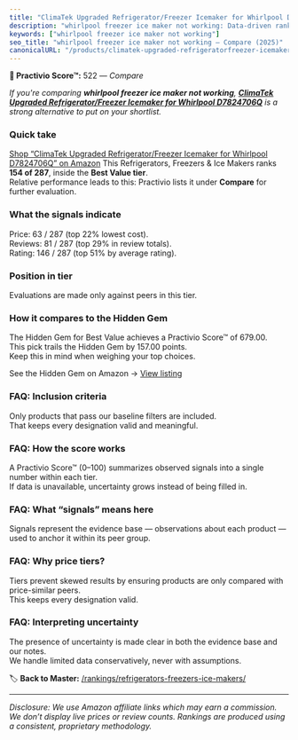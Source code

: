 ```yaml
---
title: "ClimaTek Upgraded Refrigerator/Freezer Icemaker for Whirlpool D7824706Q"
description: "whirlpool freezer ice maker not working: Data-driven ranking using the Practivio Score™. Positioned by quality, value, demand, findability, momentum."
keywords: ["whirlpool freezer ice maker not working"]
seo_title: "whirlpool freezer ice maker not working — Compare (2025)"
canonicalURL: "/products/climatek-upgraded-refrigeratorfreezer-icemaker-for-whirlpool-d7824706q-B086L6D86S/"
---
```


**🛒 Practivio Score™:** 522 — _Compare_


*If you're comparing **whirlpool freezer ice maker not working**, **[ClimaTek Upgraded Refrigerator/Freezer Icemaker for Whirlpool D7824706Q](https://www.amazon.com/dp/B086L6D86S?tag=practivio-20)** is a strong alternative to put on your shortlist.*
### Quick take
[Shop “ClimaTek Upgraded Refrigerator/Freezer Icemaker for Whirlpool D7824706Q” on Amazon](https://www.amazon.com/dp/B086L6D86S?tag=practivio-20)
This Refrigerators, Freezers & Ice Makers ranks **154 of 287**, inside the **Best Value tier**.  
Relative performance leads to this: Practivio lists it under **Compare** for further evaluation.

### What the signals indicate
Price: 63 / 287 (top 22% lowest cost).  
Reviews: 81 / 287 (top 29% in review totals).  
Rating: 146 / 287 (top 51% by average rating).  

### Position in tier
Evaluations are made only against peers in this tier.

### How it compares to the Hidden Gem
The Hidden Gem for Best Value achieves a Practivio Score™ of 679.00.  
This pick trails the Hidden Gem by 157.00 points.  
Keep this in mind when weighing your top choices.  

See the Hidden Gem on Amazon → [View listing](https://www.amazon.com/dp/B07Y9S7L29?tag=practivio-20)

### FAQ: Inclusion criteria
Only products that pass our baseline filters are included.  
That keeps every designation valid and meaningful.

### FAQ: How the score works
A Practivio Score™ (0–100) summarizes observed signals into a single number within each tier.  
If data is unavailable, uncertainty grows instead of being filled in.

### FAQ: What “signals” means here
Signals represent the evidence base — observations about each product — used to anchor it within its peer group.

### FAQ: Why price tiers?
Tiers prevent skewed results by ensuring products are only compared with price-similar peers.  
This keeps every designation valid.

### FAQ: Interpreting uncertainty
The presence of uncertainty is made clear in both the evidence base and our notes.  
We handle limited data conservatively, never with assumptions.

<!-- Missing template for Compare/CompareWithinPriceClass -->


🏷️ **Back to Master:** [/rankings/refrigerators-freezers-ice-makers/](/rankings/refrigerators-freezers-ice-makers/)

---
_Disclosure: We use Amazon affiliate links which may earn a commission. We don’t display live prices or review counts. Rankings are produced using a consistent, proprietary methodology._
